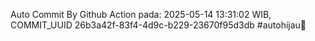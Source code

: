 Auto Commit By Github Action pada: 2025-05-14 13:31:02 WIB, COMMIT_UUID 26b3a42f-83f4-4d9c-b229-23670f95d3db #autohijau🗿
